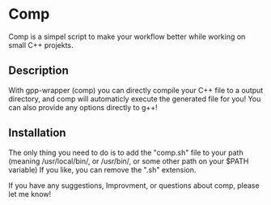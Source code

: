 # Comp

Comp is a simpel script to make your workflow better while working on small C++ projekts.

## Description

With gpp-wrapper (comp) you can directly compile your C++ file to a output directory, 
and comp will automaticly execute the generated file for you!
You can also provide any options directly to g++!

## Installation

The only thing you need to do is to add the "comp.sh" file to your path 
(meaning /usr/local/bin/, or /usr/bin/, or some other path on your $PATH variable)
If you like, you can remove the ".sh" extension.

If you have any suggestions, Improvment, or questions about comp, please let me know!

